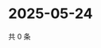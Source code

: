 # 2025-05-24

共 0 条

<!-- BEGIN ZHIHUVIDEO -->
<!-- 最后更新时间 Sat May 24 2025 03:08:54 GMT+0800 (China Standard Time) -->

<!-- END ZHIHUVIDEO -->
